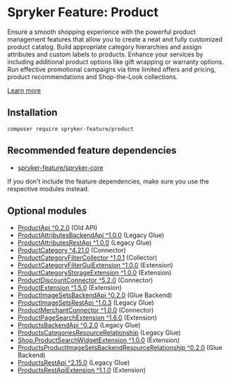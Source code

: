 # Spryker Feature: Product

Ensure a smooth shopping experience with the powerful product management features that allow you to create a neat and fully customized product catalog. Build appropriate category hierarchies and assign attributes and custom labels to products. Enhance your services by including additional product options like gift wrapping or warranty options. Run effective promotional campaigns via time limited offers and pricing, product recommendations and Shop-the-Look collections.

[Learn more](https://docs.spryker.com/docs/scos/user/back-office-user-guides/202001.0/catalog/products/products.html)

## Installation

```
composer require spryker-feature/product
```

## Recommended feature dependencies
- [spryker-feature/spryker-core](https://github.com/spryker-feature/spryker-core)

If you don't include the feature dependencies, make sure you use the respective modules instead.

## Optional modules
- [ProductApi ^0.2.0](https://github.com/spryker/product-api) (Old API)
- [ProductAttributesBackendApi ^1.0.0](https://github.com/spryker/product-attributes-backend-api) (Legacy Glue)
- [ProductAttributesRestApi ^1.0.0](https://github.com/spryker/product-attributes-rest-api) (Legacy Glue)
- [ProductCategory ^4.21.0](https://github.com/spryker/product-category) (Connector)
- [ProductCategoryFilterCollector ^1.0.1](https://github.com/spryker/product-category-filter-collector) (Collector)
- [ProductCategoryFilterGuiExtension ^1.0.0](https://github.com/spryker/product-category-filter-gui-extension) (Extension)
- [ProductCategoryStorageExtension ^1.0.0](https://github.com/spryker/product-category-storage-extension) (Extension)
- [ProductDiscountConnector ^5.2.0](https://github.com/spryker/product-discount-connector) (Connector)
- [ProductExtension ^1.5.0](https://github.com/spryker/product-extension) (Extension)
- [ProductImageSetsBackendApi ^0.2.0](https://github.com/spryker/product-image-sets-backend-api) (Glue Backend)
- [ProductImageSetsRestApi ^1.0.3](https://github.com/spryker/product-image-sets-rest-api) (Legacy Glue)
- [ProductMerchantConnector ^1.0.0](https://github.com/spryker/product-merchant-connector) (Connector)
- [ProductPageSearchExtension ^1.6.0](https://github.com/spryker/product-page-search-extension) (Extension)
- [ProductsBackendApi ^0.2.0](https://github.com/spryker/products-backend-api) (Legacy Glue)
- [ProductsCategoriesResourceRelationship](https://github.com/spryker/products-categories-resource-relationship) (Legacy Glue)
- [Shop.ProductSearchWidgetExtension ^1.0.0](https://github.com/spryker-shop/product-search-widget-extension) (Extension)
- [ProductsProductImageSetsBackendResourceRelationship ^0.2.0](https://github.com/spryker/products-product-image-sets-backend-resource-relationship) (Glue Backend)
- [ProductsRestApi ^2.15.0](https://github.com/spryker/products-rest-api) (Legacy Glue)
- [ProductsRestApiExtension ^1.1.0](https://github.com/spryker/products-rest-api-extension) (Extension)
